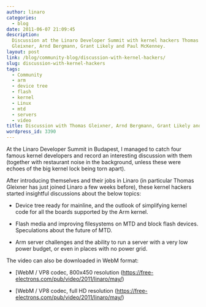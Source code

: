 ```yaml
---
author: linaro
categories:
  - blog
date: 2011-06-07 21:09:45
description:
  Discussion at the Linaro Developer Summit with kernel hackers Thomas
  Gleixner, Arnd Bergmann, Grant Likely and Paul McKenney.
layout: post
link: /blog/community-blog/discussion-with-kernel-hackers/
slug: discussion-with-kernel-hackers
tags:
  - Community
  - arm
  - device tree
  - flash
  - kernel
  - Linux
  - mtd
  - servers
  - video
title: Discussion with Thomas Gleixner, Arnd Bergmann, Grant Likely and Paul McKenney
wordpress_id: 3390
---
```


At the Linaro Developer Summit in Budapest, I managed to catch four famous kernel developers and record an interesting discussion with them (together with restaurant noise in the background, unless these were echoes of the big kernel lock being torn apart).

After introducing themselves and their jobs in Linaro (in particular Thomas Gleixner has just joined Linaro a few weeks before), these kernel hackers started insightful discussions about the below topics:

- Device tree ready for mainline, and the outlook of simplifying kernel code for all the boards supported by the Arm kernel.

- Flash media and improving filesystems on MTD and block flash devices. Speculations about the future of MTD.

- Arm server challenges and the ability to run a server with a very low power budget, or even in places with no power grid.

The video can also be downloaded in WebM format:

- [WebM / VP8 codec, 800x450 resolution (https://free-electrons.com/pub/video/2011/linaro/may/)

- [WebM / VP8 codec, full HD resolution (https://free-electrons.com/pub/video/2011/linaro/may/)
